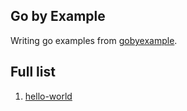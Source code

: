 ## Go by Example

Writing go examples from [gobyexample](https://gobyexample.com/).

## Full list

01. [hello-world](src/01-hello-world)

